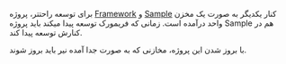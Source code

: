 برای توسعه راحتتر، پروژه [Framework](https://github.com/MicroDomainFlow/Framework "Framework") و [Sample](https://github.com/MicroDomainFlow/Sample "Sample") کنار یکدیگر به صورت یک مخزن واحد درآمده است. زمانی که فریمورک توسعه پیدا میکند باید پروژه Sample هم در کنارش توسعه پیدا کند.

با بروز شدن این پروژه، مخازنی که به صورت جدا آمده نیر باید بروز شوند.
